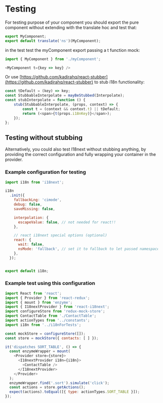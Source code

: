 # Testing

For testing purpose of your component you should export the pure component without extending with the translate hoc and test that:

```js
export MyComponent;
export default translate('ns')(MyComponent);
```

in the test test the myComponent export passing a t function mock:

```js
import { MyComponent } from './myComponent';

<MyComponent t={key => key} />
```

Or use [https://github.com/kadirahq/react-stubber](https://github.com/kadirahq/react-stubber) to stub i18n functionality:

```js
const tDefault = (key) => key;
const StubbableInterpolate = mayBeStubbed(Interpolate);                                                                              
const stubInterpolate = function () {                                                                                                
    stub(StubbableInterpolate, (props, context) => {                                                                             
        const t = (context && context.t) || tDefault;                                                                               
        return (<span>{t(props.i18nKey)}</span>);                                                                                    
    });                                                                                                                          
};
```

## Testing without stubbing

Alternatively, you could also test I18next without stubbing anything, by providing the correct configuration and fully wrapping your container in the provider. 

### Example configuration for testing

```javascript
import i18n from 'i18next';

i18n
  .init({
    fallbackLng: 'cimode',
    debug: false,
    saveMissing: false,

    interpolation: {
      escapeValue: false, // not needed for react!!
    },

    // react i18next special options (optional)
    react: {
      wait: false,
      nsMode: 'fallback', // set it to fallback to let passed namespaces to translated hoc act as fallbacks
    },
  });


export default i18n;
```

### Example test using this configuration

```javascript
import React from 'react';
import { Provider } from 'react-redux';
import { mount } from 'enzyme';
import { I18nextProvider } from 'react-i18next';
import configureStore from 'redux-mock-store';
import ContactTable from './ContactTable';
import actionTypes from '../constants';
import i18n from '../i18nForTests';

const mockStore = configureStore([]);
const store = mockStore({ contacts: [ ] });

it('dispatches SORT_TABLE', () => {
  const enzymeWrapper = mount(
    <Provider store={store}>
      <I18nextProvider i18n={i18n}>
        <ContactTable />
      </I18nextProvider>
    </Provider>
  );
  enzymeWrapper.find('.sort').simulate('click');
  const actions = store.getActions();
  expect(actions).toEqual([{ type: actionTypes.SORT_TABLE }]);
});
```
